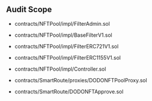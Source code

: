 ## Audit Scope

- contracts/NFTPool/impl/FilterAdmin.sol

- contracts/NFTPool/impl/BaseFilterV1.sol

- contracts/NFTPool/impl/FilterERC721V1.sol

- contracts/NFTPool/impl/FilterERC1155V1.sol

- contracts/NFTPool/impl/Controller.sol

- contracts/SmartRoute/proxies/DODONFTPoolProxy.sol

- contracts/SmartRoute/DODONFTApprove.sol


